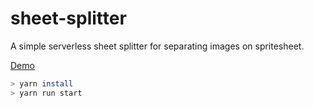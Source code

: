 # sheet-splitter

A simple serverless sheet splitter for separating images on spritesheet.

[Demo](https://splitter.noih.dev/)

```sh
> yarn install
> yarn run start
```
